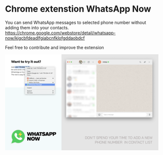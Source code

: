 # Chrome extenstion WhatsApp Now

You can send WhatsApp messages to selected phone number without adding them into your contacts.
https://chrome.google.com/webstore/detail/whatsapp-now/kigcbfdeadlfgiabcnfklofgddaobdcf

Feel free to contribute and improve the extension

![Screenshot](/screenshot1.png)
